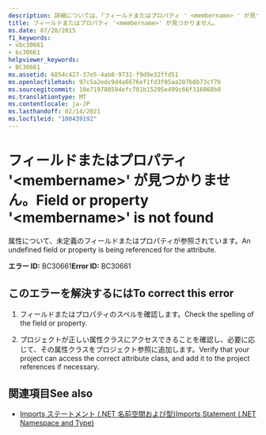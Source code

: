 ```yaml
---
description: 詳細については、「フィールドまたはプロパティ ' <membername> ' が見つかりません。」を参照してください。
title: フィールドまたはプロパティ '<membername>' が見つかりません。
ms.date: 07/20/2015
f1_keywords:
- vbc30661
- bc30661
helpviewer_keywords:
- BC30661
ms.assetid: 6854c427-37e5-4ab8-9731-f9d9e32ffd51
ms.openlocfilehash: 97c5a2edc9d4a6676ef1fd3f05aa207b8b73cf7b
ms.sourcegitcommit: 10e719780594efc781b15295e499c66f316068b8
ms.translationtype: MT
ms.contentlocale: ja-JP
ms.lasthandoff: 02/14/2021
ms.locfileid: "100439192"
---
```

# <a name="field-or-property-membername-is-not-found"></a><span data-ttu-id="fedc8-103">フィールドまたはプロパティ '\<membername>' が見つかりません。</span><span class="sxs-lookup"><span data-stu-id="fedc8-103">Field or property '\<membername>' is not found</span></span>

<span data-ttu-id="fedc8-104">属性について、未定義のフィールドまたはプロパティが参照されています。</span><span class="sxs-lookup"><span data-stu-id="fedc8-104">An undefined field or property is being referenced for the attribute.</span></span>  
  
 <span data-ttu-id="fedc8-105">**エラー ID:** BC30661</span><span class="sxs-lookup"><span data-stu-id="fedc8-105">**Error ID:** BC30661</span></span>  
  
## <a name="to-correct-this-error"></a><span data-ttu-id="fedc8-106">このエラーを解決するには</span><span class="sxs-lookup"><span data-stu-id="fedc8-106">To correct this error</span></span>  
  
1. <span data-ttu-id="fedc8-107">フィールドまたはプロパティのスペルを確認します。</span><span class="sxs-lookup"><span data-stu-id="fedc8-107">Check the spelling of the field or property.</span></span>  
  
2. <span data-ttu-id="fedc8-108">プロジェクトが正しい属性クラスにアクセスできることを確認し、必要に応じて、その属性クラスをプロジェクト参照に追加します。</span><span class="sxs-lookup"><span data-stu-id="fedc8-108">Verify that your project can access the correct attribute class, and add it to the project references if necessary.</span></span>  
  
## <a name="see-also"></a><span data-ttu-id="fedc8-109">関連項目</span><span class="sxs-lookup"><span data-stu-id="fedc8-109">See also</span></span>

- [<span data-ttu-id="fedc8-110">Imports ステートメント (.NET 名前空間および型)</span><span class="sxs-lookup"><span data-stu-id="fedc8-110">Imports Statement (.NET Namespace and Type)</span></span>](../language-reference/statements/imports-statement-net-namespace-and-type.md)
